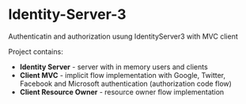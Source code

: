 # Identity-Server-3

Authenticatin and authorization usung IdentityServer3 with MVC client

Project contains:
* **Identity Server** - server with in memory users and clients
* **Client MVC** - implicit flow implementation with Google, Twitter, Facebook and Microsoft authentication (authorization code flow)
* **Client Resource Owner** - resource owner flow implementation

